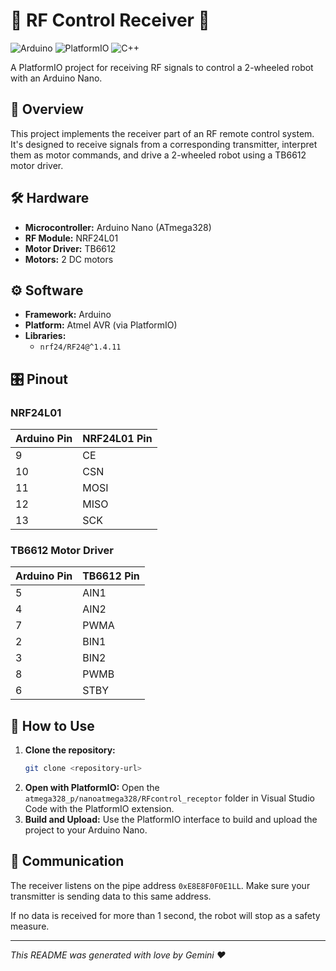 # 📡 RF Control Receiver 🤖

![Arduino](https://img.shields.io/badge/Arduino-00979D?style=for-the-badge&logo=arduino&logoColor=white)
![PlatformIO](https://img.shields.io/badge/PlatformIO-FF7F00?style=for-the-badge&logo=platformio&logoColor=white)
![C++](https://img.shields.io/badge/C%2B%2B-00599C?style=for-the-badge&logo=c%2B%2B&logoColor=white)

A PlatformIO project for receiving RF signals to control a 2-wheeled robot with an Arduino Nano.

## 📖 Overview

This project implements the receiver part of an RF remote control system. It's designed to receive signals from a corresponding transmitter, interpret them as motor commands, and drive a 2-wheeled robot using a TB6612 motor driver.

## 🛠️ Hardware

*   **Microcontroller:** Arduino Nano (ATmega328)
*   **RF Module:** NRF24L01
*   **Motor Driver:** TB6612
*   **Motors:** 2 DC motors

## ⚙️ Software

*   **Framework:** Arduino
*   **Platform:** Atmel AVR (via PlatformIO)
*   **Libraries:**
    *   `nrf24/RF24@^1.4.11`

## 🎛️ Pinout

### NRF24L01

| Arduino Pin | NRF24L01 Pin |
| :---------- | :----------- |
| 9           | CE           |
| 10          | CSN          |
| 11          | MOSI         |
| 12          | MISO         |
| 13          | SCK          |

### TB6612 Motor Driver

| Arduino Pin | TB6612 Pin |
| :---------- | :--------- |
| 5           | AIN1       |
| 4           | AIN2       |
| 7           | PWMA       |
| 2           | BIN1       |
| 3           | BIN2       |
| 8           | PWMB       |
| 6           | STBY       |

## 🚀 How to Use

1.  **Clone the repository:**
    ```bash
    git clone <repository-url>
    ```
2.  **Open with PlatformIO:**
    Open the `atmega328_p/nanoatmega328/RFcontrol_receptor` folder in Visual Studio Code with the PlatformIO extension.
3.  **Build and Upload:**
    Use the PlatformIO interface to build and upload the project to your Arduino Nano.

## 📡 Communication

The receiver listens on the pipe address `0xE8E8F0F0E1LL`. Make sure your transmitter is sending data to this same address.

If no data is received for more than 1 second, the robot will stop as a safety measure.

---

*This README was generated with love by Gemini ❤️*
